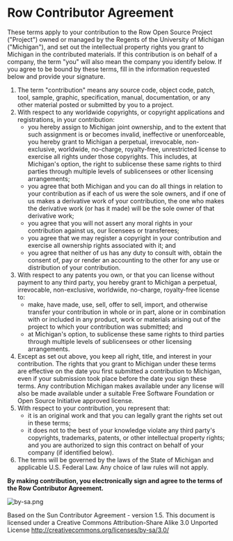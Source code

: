 # Row Contributor Agreement

These terms apply to your contribution to the Row Open Source Project ("Project") owned or managed by the Regents of the University of Michigan ("Michigan"), and set out the intellectual property rights you grant to Michigan in the contributed materials. If this contribution is on behalf of a company, the term "you" will also mean the company you identify below. If you agree to be bound by these terms, fill in the information requested below and provide your signature.

1. The term "contribution" means any source code, object code, patch, tool, sample, graphic, specification, manual, documentation, or any other material posted or submitted by you to a project.
2. With respect to any worldwide copyrights, or copyright applications and registrations, in your contribution:
    * you hereby assign to Michigan joint ownership, and to the extent that such assignment is or becomes invalid, ineffective or unenforceable, you hereby grant to Michigan a perpetual, irrevocable, non-exclusive, worldwide, no-charge, royalty-free, unrestricted license to exercise all rights under those copyrights. This includes, at Michigan's option, the right to sublicense these same rights to third parties through multiple levels of sublicensees or other licensing arrangements;
    * you agree that both Michigan and you can do all things in relation to your contribution as if each of us were the sole owners, and if one of us makes a derivative work of your contribution, the one who makes the derivative work (or has it made) will be the sole owner of that derivative work;
    * you agree that you will not assert any moral rights in your contribution against us, our licensees or transferees;
    * you agree that we may register a copyright in your contribution and exercise all ownership rights associated with it; and
    * you agree that neither of us has any duty to consult with, obtain the consent of, pay or render an accounting to the other for any use or distribution of your contribution.
3. With respect to any patents you own, or that you can license without payment to any third party, you hereby grant to Michigan a perpetual, irrevocable, non-exclusive, worldwide, no-charge, royalty-free license to:
    * make, have made, use, sell, offer to sell, import, and otherwise transfer your contribution in whole or in part, alone or in combination with or included in any product, work or materials arising out of the project to which your contribution was submitted; and
    * at Michigan's option, to sublicense these same rights to third parties through multiple levels of sublicensees or other licensing arrangements.
4. Except as set out above, you keep all right, title, and interest in your contribution. The rights that you grant to Michigan under these terms are effective on the date you first submitted a contribution to Michigan, even if your submission took place before the date you sign these terms. Any contribution Michigan makes available under any license will also be made available under a suitable Free Software Foundation or Open Source Initiative approved license.
5. With respect to your contribution, you represent that:
    * it is an original work and that you can legally grant the rights set out in these terms;
    * it does not to the best of your knowledge violate any third party's copyrights, trademarks, patents, or other intellectual property rights; and
you are authorized to sign this contract on behalf of your company (if identified below).
6. The terms will be governed by the laws of the State of Michigan and applicable U.S. Federal Law. Any choice of law rules will not apply.

**By making contribution, you electronically sign and agree to the terms of the Row Contributor Agreement.**

![by-sa.png](https://licensebuttons.net/l/by-sa/3.0/88x31.png)

Based on the Sun Contributor Agreement - version 1.5.
This document is licensed under a Creative Commons Attribution-Share Alike 3.0 Unported License
http://creativecommons.org/licenses/by-sa/3.0/
